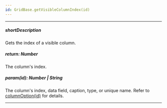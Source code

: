 ```yaml
---
id: GridBase.getVisibleColumnIndex(id)
---
```

---
##### shortDescription
Gets the index of a visible column.

##### return: Number
The column's index.

##### param(id): Number | String
The column's index, data field, caption, type, or unique name. Refer to [columnOption(id)](/api-reference/10%20UI%20Components/GridBase/3%20Methods/columnOption(id).md '{basewidgetpath}/Methods/#columnOptionid') for details.

---
<!-- Description goes here -->